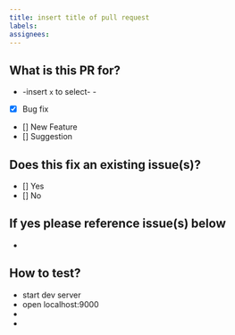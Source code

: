 ```yaml
---
title: insert title of pull request
labels:
assignees:
---
```


## What is this PR for?

- -insert `x` to select- -

- [x] Bug fix
- [] New Feature
- [] Suggestion

## Does this fix an existing issue(s)?

- [] Yes
- [] No

## If yes please reference issue(s) below

-

## How to test?

- start dev server
- open localhost:9000
-
-
